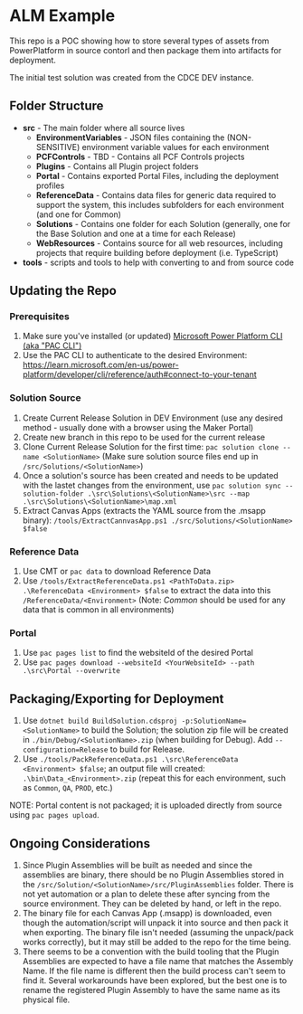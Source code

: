 # ALM Example

This repo is a POC showing how to store several types of assets from PowerPlatform in source contorl and then package them into artifacts for deployment.

The initial test solution was created from the CDCE DEV instance.

## Folder Structure

- **src** - The main folder where all source lives
  - **EnvironmentVariables** - JSON files containing the (NON-SENSITIVE) environment variable values for each environment
  - **PCFControls** - TBD - Contains all PCF Controls projects
  - **Plugins** - Contains all Plugin project folders
  - **Portal** - Contains exported Portal Files, including the deployment profiles
  - **ReferenceData** - Contains data files for generic data required to support the system, this includes subfolders for each environment (and one for Common)
  - **Solutions** - Contains one folder for each Solution (generally, one for the Base Solution and one at a time for each Release)
  - **WebResources** - Contains source for all web resources, including projects that require building before deployment (i.e. TypeScript)
- **tools** - scripts and tools to help with converting to and from source code

## Updating the Repo

### Prerequisites

1. Make sure you've installed (or updated) [Microsoft Power Platform CLI (aka "PAC CLI")](https://learn.microsoft.com/en-us/power-platform/developer/cli/introduction?tabs=windows#install-microsoft-power-platform-cli)
1. Use the PAC CLI to authenticate to the desired Environment: https://learn.microsoft.com/en-us/power-platform/developer/cli/reference/auth#connect-to-your-tenant

### Solution Source
1. Create Current Release Solution in DEV Environment (use any desired method - usually done with a browser using the Maker Portal)
1. Create new branch in this repo to be used for the current release
1. Clone Current Release Solution for the first time: `pac solution clone --name <SolutionName>` (Make sure solution source files end up in `/src/Solutions/<SolutionName>`)
1. Once a solution's source has been created and needs to be updated with the lastet changes from the environment, use `pac solution sync --solution-folder .\src\Solutions\<SolutionName>\src --map .\src\Solutions\<SolutionName>\map.xml`
1. Extract Canvas Apps (extracts the YAML source from the .msapp binary): `/tools/ExtractCannvasApp.ps1 ./src/Solutions/<SolutionName> $false`

### Reference Data
1. Use CMT or `pac data` to download Reference Data
1. Use `/tools/ExtractReferenceData.ps1 <PathToData.zip> .\ReferenceData <Environment> $false` to extract the data into this `/ReferenceData/<Environment>` (Note: *Common* should be used for any data that is common in all environments)

### Portal

1. Use `pac pages list` to find the websiteId of the desired Portal
1. Use `pac pages download --websiteId <YourWebsiteId> --path .\src\Portal --overwrite`

## Packaging/Exporting for Deployment

1. Use `dotnet build BuildSolution.cdsproj -p:SolutionName=<SolutionName>` to build the Solution; the solution zip file will be created in `./bin/Debug/<SolutionName>.zip` (when building for Debug). Add `--configuration=Release` to build for Release.
1. Use `./tools/PackReferenceData.ps1 .\src\ReferenceData <Environment> $false`; an output file will created: `.\bin\Data_<Environment>.zip` (repeat this for each environment, such as `Common`, `QA`, `PROD`, etc.)

NOTE: Portal content is not packaged; it is uploaded directly from source using `pac pages upload`.

## Ongoing Considerations

1. Since Plugin Assemblies will be built as needed and since the assemblies are binary, there should be no Plugin Assemblies stored in the `/src/Solution/<SolutionName>/src/PluginAssemblies` folder. There is not yet automation or a plan to delete these after syncing from the source environment. They can be deleted by hand, or left in the repo.
1. The binary file for each Canvas App (.msapp) is downloaded, even though the automation/script will unpack it into source and then pack it when exporting. The binary file isn't needed (assuming the unpack/pack works correctly), but it may still be added to the repo for the time being.
1. There seems to be a convention with the build tooling that the Plugin Assemblies are expected to have a file name that matches the Assembly Name. If the file name is different then the build process can't seem to find it. Several workarounds have been explored, but the best one is to rename the registered Plugin Assembly to have the same name as its physical file.